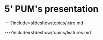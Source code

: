 # 5' PUM's presentation

---?include=slideshow/topics/intro.md

---?include=slideshow/topics/features.md